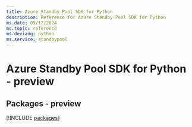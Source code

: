 ```yaml
---
title: Azure Standby Pool SDK for Python
description: Reference for Azure Standby Pool SDK for Python
ms.date: 09/17/2024
ms.topic: reference
ms.devlang: python
ms.service: standbypool
---
```

# Azure Standby Pool SDK for Python - preview
## Packages - preview
[!INCLUDE [packages](standby-pool-index.md)]